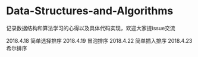 # Data-Structures-and-Algorithms

记录数据结构和算法学习的心得以及具体代码实现，欢迎大家提issue交流

2018.4.18 简单选择排序
2018.4.19 冒泡排序
2018.4.22 简单插入排序
2018.4.23 希尔排序

